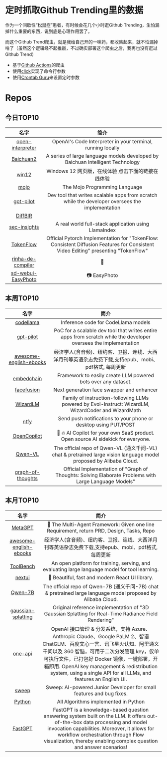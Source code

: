 # 定时抓取Github Trending里的数据

作为一个间歇性“松鼠症”患者，有时候会花几个小时逛Github Trending，生怕漏掉什么重要的东西，说到底是心理作用罢了。

而这个Github Trend爬虫，就是我给自己开的一味药，都收集起来，就不怕漏掉啥了（虽然这个逻辑经不起推敲，不过确实部署这个爬虫之后，我再也没有逛过Github Trend）

* 基于[Github Actions](https://docs.github.com/en/actions)的爬虫
* 使用[click](https://github.com/pallets/click)实现了命令行参数
* 使用[Crontab Guru](https://crontab.guru/)来设置定时参数

# Repos
## 今日TOP10 
<!-- START OF DAILY_TOP10_REPOS -->
| 名字 | 简介 |
| :----: | :----: |
| [open-interpreter](https://github.com/KillianLucas/open-interpreter) | OpenAI's Code Interpreter in your terminal, running locally |
| [Baichuan2](https://github.com/baichuan-inc/Baichuan2) | A series of large language models developed by Baichuan Intelligent Technology |
| [win12](https://github.com/tjy-gitnub/win12) | Windows 12 网页版，在线体验 点击下面的链接在线体验 |
| [mojo](https://github.com/modularml/mojo) | The Mojo Programming Language |
| [gpt-pilot](https://github.com/Pythagora-io/gpt-pilot) | Dev tool that writes scalable apps from scratch while the developer oversees the implementation |
| [DiffBIR](https://github.com/XPixelGroup/DiffBIR) |  |
| [sec-insights](https://github.com/run-llama/sec-insights) | A real world full-stack application using LlamaIndex |
| [TokenFlow](https://github.com/omerbt/TokenFlow) | Official Pytorch Implementation for "TokenFlow: Consistent Diffusion Features for Consistent Video Editing" presenting "TokenFlow" |
| [rinha-de-compiler](https://github.com/aripiprazole/rinha-de-compiler) | 🥖 | Rinha de compiladores (ou interpretadores kkkk |
| [sd-webui-EasyPhoto](https://github.com/aigc-apps/sd-webui-EasyPhoto) | 📷 EasyPhoto | Your Smart AI Photo Generator. |
<!-- END OF DAILY_TOP10_REPOS -->

## 本周TOP10
<!-- START OF WEEKLY_TOP10_REPOS -->
| 名字 | 简介 |
| :----: | :----: |
| [codellama](https://github.com/facebookresearch/codellama) | Inference code for CodeLlama models |
| [gpt-pilot](https://github.com/Pythagora-io/gpt-pilot) | PoC for a scalable dev tool that writes entire apps from scratch while the developer oversees the implementation |
| [awesome-english-ebooks](https://github.com/hehonghui/awesome-english-ebooks) | 经济学人(含音频)、纽约客、卫报、连线、大西洋月刊等英语杂志免费下载,支持epub、mobi、pdf格式, 每周更新 |
| [embedchain](https://github.com/embedchain/embedchain) | Framework to easily create LLM powered bots over any dataset. |
| [facefusion](https://github.com/facefusion/facefusion) | Next generation face swapper and enhancer |
| [WizardLM](https://github.com/nlpxucan/WizardLM) | Family of instruction-following LLMs powered by Evol-Instruct: WizardLM, WizardCoder and WizardMath |
| [ntfy](https://github.com/binwiederhier/ntfy) | Send push notifications to your phone or desktop using PUT/POST |
| [OpenCopilot](https://github.com/openchatai/OpenCopilot) | 🤖 🔥 AI Copilot for your own SaaS product. Open source AI sidekick for everyone. |
| [Qwen-VL](https://github.com/QwenLM/Qwen-VL) | The official repo of Qwen-VL (通义千问-VL) chat & pretrained large vision language model proposed by Alibaba Cloud. |
| [graph-of-thoughts](https://github.com/spcl/graph-of-thoughts) | Official Implementation of "Graph of Thoughts: Solving Elaborate Problems with Large Language Models" |
<!-- END OF WEEKLY_TOP10_REPOS -->

## 本月TOP10
<!-- START OF MONTHLY_TOP10_REPOS -->
| 名字 | 简介 |
| :----: | :----: |
| [MetaGPT](https://github.com/geekan/MetaGPT) | 🌟 The Multi-Agent Framework: Given one line Requirement, return PRD, Design, Tasks, Repo |
| [awesome-english-ebooks](https://github.com/hehonghui/awesome-english-ebooks) | 经济学人(含音频)、纽约客、卫报、连线、大西洋月刊等英语杂志免费下载,支持epub、mobi、pdf格式, 每周更新 |
| [ToolBench](https://github.com/OpenBMB/ToolBench) | An open platform for training, serving, and evaluating large language model for tool learning. |
| [nextui](https://github.com/nextui-org/nextui) | 🚀 Beautiful, fast and modern React UI library. |
| [Qwen-7B](https://github.com/QwenLM/Qwen-7B) | The official repo of Qwen-7B (通义千问-7B) chat & pretrained large language model proposed by Alibaba Cloud. |
| [gaussian-splatting](https://github.com/graphdeco-inria/gaussian-splatting) | Original reference implementation of "3D Gaussian Splatting for Real-Time Radiance Field Rendering" |
| [one-api](https://github.com/songquanpeng/one-api) | OpenAI 接口管理 & 分发系统，支持 Azure、Anthropic Claude、Google PaLM 2、智谱 ChatGLM、百度文心一言、讯飞星火认知、阿里通义千问以及 360 智脑，可用于二次分发管理 key，仅单可执行文件，已打包好 Docker 镜像，一键部署，开箱即用. OpenAI key management & redistribution system, using a single API for all LLMs, and features an English UI. |
| [sweep](https://github.com/sweepai/sweep) | Sweep: AI-powered Junior Developer for small features and bug fixes. |
| [Python](https://github.com/TheAlgorithms/Python) | All Algorithms implemented in Python |
| [FastGPT](https://github.com/labring/FastGPT) | FastGPT is a knowledge-based question answering system built on the LLM. It offers out-of-the-box data processing and model invocation capabilities. Moreover, it allows for workflow orchestration through Flow visualization, thereby enabling complex question and answer scenarios! |
<!-- END OF MONTHLY_TOP10_REPOS -->
